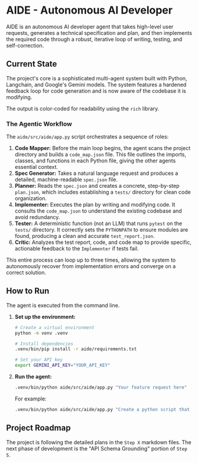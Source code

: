 # AIDE - Autonomous AI Developer

AIDE is an autonomous AI developer agent that takes high-level user requests, generates a technical specification and plan, and then implements the required code through a robust, iterative loop of writing, testing, and self-correction.

## Current State

The project's core is a sophisticated multi-agent system built with Python, Langchain, and Google's Gemini models. The system features a hardened feedback loop for code generation and is now aware of the codebase it is modifying.

The output is color-coded for readability using the `rich` library.

### The Agentic Workflow

The `aide/src/aide/app.py` script orchestrates a sequence of roles:

1.  **Code Mapper:** Before the main loop begins, the agent scans the project directory and builds a `code_map.json` file. This file outlines the imports, classes, and functions in each Python file, giving the other agents essential context.
2.  **Spec Generator:** Takes a natural language request and produces a detailed, machine-readable `spec.json` file.
3.  **Planner:** Reads the `spec.json` and creates a concrete, step-by-step `plan.json`, which includes establishing a `tests/` directory for clean code organization.
4.  **Implementer:** Executes the plan by writing and modifying code. It consults the `code_map.json` to understand the existing codebase and avoid redundancy.
5.  **Tester:** A deterministic function (not an LLM) that runs `pytest` on the `tests/` directory. It correctly sets the `PYTHONPATH` to ensure modules are found, producing a clean and accurate `test_report.json`.
6.  **Critic:** Analyzes the test report, code, and code map to provide specific, actionable feedback to the `Implementer` if tests fail.

This entire process can loop up to three times, allowing the system to autonomously recover from implementation errors and converge on a correct solution.

## How to Run

The agent is executed from the command line.

1.  **Set up the environment:**
    ```bash
    # Create a virtual environment
    python -m venv .venv
    
    # Install dependencies
    .venv/bin/pip install -r aide/requirements.txt
    
    # Set your API key
    export GEMINI_API_KEY="YOUR_API_KEY"
    ```

2.  **Run the agent:**
    ```bash
    .venv/bin/python aide/src/aide/app.py "Your feature request here"
    ```
    For example:
    ```bash
    .venv/bin/python aide/src/aide/app.py "Create a python script that adds two numbers from the command line"
    ```

## Project Roadmap

The project is following the detailed plans in the `Step X` markdown files. The next phase of development is the "API Schema Grounding" portion of `Step 5`.
